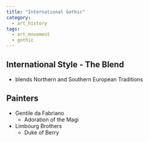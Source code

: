 ```yaml
---
title: "International Gothic"
category:
  - art_history
tags: 
  - art_movement
  - gothic
---
```

## International Style - The Blend

* blends Northern and Southern European Traditions

## Painters

* Gentile da Fabriano
  * Adoration of the Magi
* Limbourg Brothers
  * Duke of Berry

